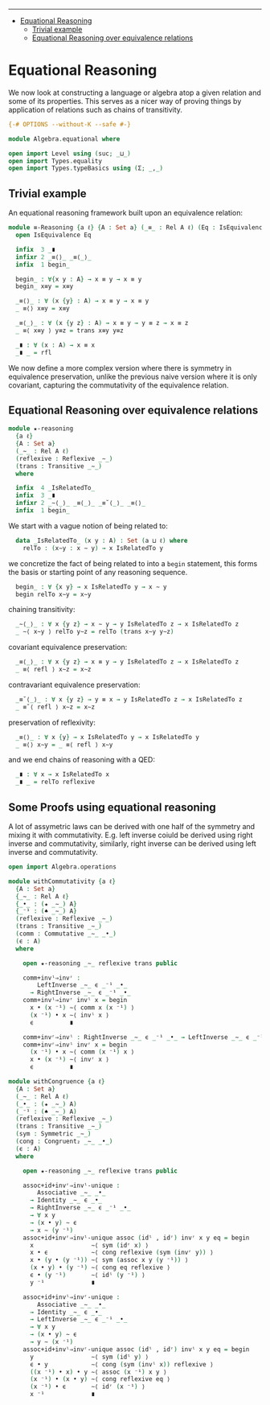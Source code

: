 <!-- START doctoc generated TOC please keep comment here to allow auto update -->
<!-- DON'T EDIT THIS SECTION, INSTEAD RE-RUN doctoc TO UPDATE -->
****

- [Equational Reasoning](#equational-reasoning)
  - [Trivial example](#trivial-example)
  - [Equational Reasoning over equivalence relations](#equational-reasoning-over-equivalence-relations)

<!-- END doctoc generated TOC please keep comment here to allow auto update -->



# Equational Reasoning

We now look at constructing a language or algebra atop a given relation and some of its properties. This serves as a nicer way of proving things by application of relations such as chains of transitivity.

```agda
{-# OPTIONS --without-K --safe #-}

module Algebra.equational where

open import Level using (suc; _⊔_)
open import Types.equality
open import Types.typeBasics using (Σ; _,_)
```

## Trivial example

An equational reasoning framework built upon an equivalence relation:

```agda
module ≡-Reasoning {a ℓ} {A : Set a} (_≡_ : Rel A ℓ) (Eq : IsEquivalence _≡_) where
  open IsEquivalence Eq

  infix  3 _∎
  infixr 2 _≡⟨⟩_ _≡⟨_⟩_
  infix  1 begin_

  begin_ : ∀{x y : A} → x ≡ y → x ≡ y
  begin_ x≡y = x≡y

  _≡⟨⟩_ : ∀ (x {y} : A) → x ≡ y → x ≡ y
  _ ≡⟨⟩ x≡y = x≡y

  _≡⟨_⟩_ : ∀ (x {y z} : A) → x ≡ y → y ≡ z → x ≡ z
  _ ≡⟨ x≡y ⟩ y≡z = trans x≡y y≡z

  _∎ : ∀ (x : A) → x ≡ x
  _∎ _ = rfl
```

We now define a more complex version where there is symmetry in equivalence preservation, unlike the previous naive version where it is only covariant, capturing the commutativity of the equivalence relation.

## Equational Reasoning over equivalence relations

```agda
module ★-reasoning
  {a ℓ}
  {A : Set a}
  (_∼_ : Rel A ℓ)
  (reflexive : Reflexive _∼_)
  (trans : Transitive _∼_)
  where

  infix  4 _IsRelatedTo_
  infix  3 _∎
  infixr 2 _∼⟨_⟩_ _≡⟨_⟩_ _≡˘⟨_⟩_ _≡⟨⟩_
  infix  1 begin_
```

We start with a vague notion of being related to:

```agda
  data _IsRelatedTo_ (x y : A) : Set (a ⊔ ℓ) where
    relTo : (x∼y : x ∼ y) → x IsRelatedTo y
```

we concretize the fact of being related to into a `begin` statement, this forms the basis or starting point of any reasoning sequence.

```agda
  begin_ : ∀ {x y} → x IsRelatedTo y → x ∼ y
  begin relTo x∼y = x∼y
```

chaining transitivity:

```agda
  _∼⟨_⟩_ : ∀ x {y z} → x ∼ y → y IsRelatedTo z → x IsRelatedTo z
  _ ∼⟨ x∼y ⟩ relTo y∼z = relTo (trans x∼y y∼z)
```

covariant equivalence preservation:

```agda
  _≡⟨_⟩_ : ∀ x {y z} → x ≡ y → y IsRelatedTo z → x IsRelatedTo z
  _ ≡⟨ refl ⟩ x∼z = x∼z
```

contravariant equivalence preservation:

```agda
  _≡˘⟨_⟩_ : ∀ x {y z} → y ≡ x → y IsRelatedTo z → x IsRelatedTo z
  _ ≡˘⟨ refl ⟩ x∼z = x∼z
```

preservation of reflexivity:

```agda
  _≡⟨⟩_ : ∀ x {y} → x IsRelatedTo y → x IsRelatedTo y
  _ ≡⟨⟩ x∼y = _ ≡⟨ refl ⟩ x∼y
```

and we end chains of reasoning with a QED:

```agda
  _∎ : ∀ x → x IsRelatedTo x
  _∎ _ = relTo reflexive
```

## Some Proofs using equational reasoning

A lot of assymetric laws can be derived with one half of the symmetry and mixing it with commutativity. E.g. left inverse coiuld be derived using right inverse and commutativity, similarly, right inverse can be derived using left inverse and commutativity.


```agda
open import Algebra.operations

module withCommutativity {a ℓ}
  {A : Set a}
  {_∼_ : Rel A ℓ}
  {_•_ : (★ _∼_) A}
  {_⁻¹ : (♠ _∼_) A}
  (reflexive : Reflexive _∼_)
  (trans : Transitive _∼_)
  (comm : Commutative _∼_ _•_)
  (ϵ : A)
  where

    open ★-reasoning _∼_ reflexive trans public
```

```agda
    comm+invˡ⇒invʳ :
        LeftInverse _∼_ ϵ _⁻¹ _•_
      → RightInverse _∼_ ϵ _⁻¹ _•_
    comm+invˡ⇒invʳ invˡ x = begin
      x • (x ⁻¹) ∼⟨ comm x (x ⁻¹) ⟩
      (x ⁻¹) • x ∼⟨ invˡ x ⟩
      ϵ          ∎
```

```agda
    comm+invʳ⇒invˡ : RightInverse _∼_ ϵ _⁻¹ _•_ → LeftInverse _∼_ ϵ _⁻¹ _•_
    comm+invʳ⇒invˡ invʳ x = begin
      (x ⁻¹) • x ∼⟨ comm (x ⁻¹) x ⟩
      x • (x ⁻¹) ∼⟨ invʳ x ⟩
      ϵ          ∎
```

```agda
module withCongruence {a ℓ}
  {A : Set a}
  (_∼_ : Rel A ℓ)
  (_•_ : (★ _∼_) A)
  (_⁻¹ : (♠ _∼_) A)
  (reflexive : Reflexive _∼_)
  (trans : Transitive _∼_)
  (sym : Symmetric _∼_)
  (cong : Congruent₂ _∼_ _•_)
  (ϵ : A)
  where

    open ★-reasoning _∼_ reflexive trans public
```

```agda
    assoc+id+invʳ⇒invˡ-unique :
        Associative _∼_ _•_
      → Identity _∼_ ϵ _•_
      → RightInverse _∼_ ϵ _⁻¹ _•_
      → ∀ x y
      → (x • y) ∼ ϵ
      → x ∼ (y ⁻¹)
    assoc+id+invʳ⇒invˡ-unique assoc (idˡ , idʳ) invʳ x y eq = begin
      x                ∼⟨ sym (idʳ x) ⟩
      x • ϵ            ∼⟨ cong reflexive (sym (invʳ y)) ⟩
      x • (y • (y ⁻¹)) ∼⟨ sym (assoc x y (y ⁻¹)) ⟩
      (x • y) • (y ⁻¹) ∼⟨ cong eq reflexive ⟩
      ϵ • (y ⁻¹)       ∼⟨ idˡ (y ⁻¹) ⟩
      y ⁻¹             ∎
```

```agda
    assoc+id+invˡ⇒invʳ-unique :
        Associative _∼_ _•_
      → Identity _∼_ ϵ _•_
      → LeftInverse _∼_ ϵ _⁻¹ _•_
      → ∀ x y
      → (x • y) ∼ ϵ
      → y ∼ (x ⁻¹)
    assoc+id+invˡ⇒invʳ-unique assoc (idˡ , idʳ) invˡ x y eq = begin
      y                ∼⟨ sym (idˡ y) ⟩
      ϵ • y            ∼⟨ cong (sym (invˡ x)) reflexive ⟩
      ((x ⁻¹) • x) • y ∼⟨ assoc (x ⁻¹) x y ⟩
      (x ⁻¹) • (x • y) ∼⟨ cong reflexive eq ⟩
      (x ⁻¹) • ϵ       ∼⟨ idʳ (x ⁻¹) ⟩
      x ⁻¹             ∎
```
